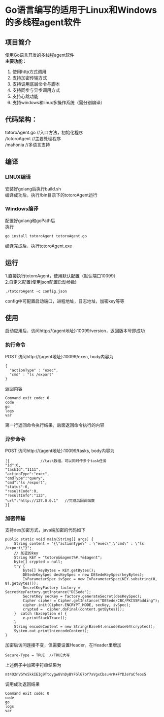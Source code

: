 # Go语言编写的适用于Linux和Windows的多线程agent软件

## 项目简介
使用Go语言开发的多线程agent软件<br>
**主要功能：**<br>
1. 使用http方式调用<br>
2. 支持加密传输方式<br>
3. 支持调用底层命令与脚本<br>
4. 支持同步与异步调用方式<br>
5. 支持心跳功能<br>
6. 支持windows和linux多操作系统（需分别编译）<br>

## 代码架构：
totoroAgent.go  //入口方法，初始化程序 <br>
/totoroAgent    //主要处理程序 <br>
/mahonia        //多语言支持

## 编译

### LINUX编译

安装好golang后执行build.sh <br>
编译成功后，执行/bin目录下的totoroAgent运行 <br>


### Windows编译

配置好golang和goPath后 <br>
执行
```
go install totoroAgent totoroAgent.go
```
编译完成后，执行totoroAgent.exe <br>


## 运行
1.直接执行totoroAgent，使用默认配置（默认端口10099）<br>
2.自定义配置(使用json配置启动参数) <br>
```
./totoroAgent -c config.json
```
config中可配置启动端口，进程地址，日志地址，加密key等等

## 使用
启动应用后，访问http://{agent地址}:10099/version，返回版本号即成功 <br>

### 执行命令
POST 访问http://{agent地址}:10099/exec, body内容为 <br>
```
{
  "actionType" : "exec",   
  "cmd" : "ls /export"
}
```
返回内容 <br>
```
Command exit code: 0
code
go
logs
var
```
第一行返回命令执行结果，后面返回命令执行的内容 <br>

### 异步命令
POST 访问http://{agent地址}:10099/tasks, body内容为 <br>

```
[{              //task数组，可以同时传多个task任务
"id":0,
"taskId":"1111",
"actionType":"exec",
"cmdType":"query",
"cmd":"ls /export",
"status":0,
"resultCode":0,
"resultInfo":"123",
"url":"http://127.0.0.1"   //完成后回调函数
}]
```

### 加密传输
支持des加密方式，java端加密的代码如下
```
public static void main(String[] args) {
    String content = "{\"actionType\" : \"exec\",\"cmd\" : \"ls /export\"}";
    // 加密的key
    String KEY = "totoro&&agent%#.*&$agent";
    byte[] crypted = null;
    try {
        byte[] keyBytes = KEY.getBytes();
        DESedeKeySpec desKeySpec = new DESedeKeySpec(keyBytes);
        IvParameterSpec ivSpec = new IvParameterSpec(KEY.substring(0, 8).getBytes());
        SecretKeyFactory factory = SecretKeyFactory.getInstance("DESede");
        SecretKey secKey = factory.generateSecret(desKeySpec);
        Cipher cipher = Cipher.getInstance("DESede/CBC/PKCS5Padding");
        cipher.init(Cipher.ENCRYPT_MODE, secKey, ivSpec);
        crypted =  cipher.doFinal(content.getBytes());
    }  catch (Exception e) {
        e.printStackTrace();
    }
    String encodeContent = new String(Base64.encodeBase64(crypted));
    System.out.println(encodeContent);
}
```
加密后访问连接不变，但需要设置Header，在Header里增加
```
Secure-Type = TRUE  //TRUE大写
```

上述例子中加密字符串结果为
```
mt4O2nVGYe5kkIEIg9Ttoygw8VnDyBYFGlG7bY7aVgxCbsu4rK+FYDJeYaCfeos5
```

调用成功返回结果
```
Command exit code: 0
code
go
logs
var

```
